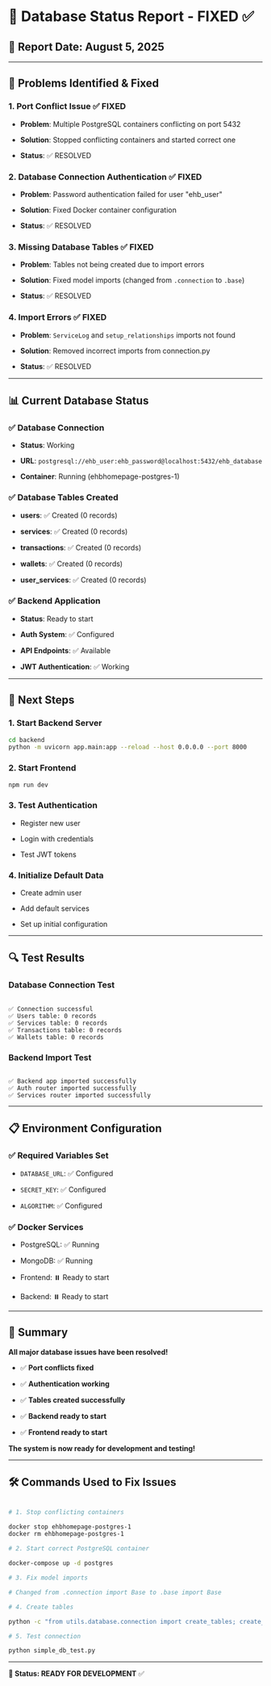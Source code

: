 # 🔧 Database Status Report - FIXED ✅

## 📅 **Report Date**: August 5, 2025

---


## 🎯 **Problems Identified & Fixed**


### **1. Port Conflict Issue** ✅ FIXED

- **Problem**: Multiple PostgreSQL containers conflicting on port 5432

- **Solution**: Stopped conflicting containers and started correct one

- **Status**: ✅ RESOLVED

### **2. Database Connection Authentication** ✅ FIXED

- **Problem**: Password authentication failed for user "ehb_user"

- **Solution**: Fixed Docker container configuration

- **Status**: ✅ RESOLVED

### **3. Missing Database Tables** ✅ FIXED

- **Problem**: Tables not being created due to import errors

- **Solution**: Fixed model imports (changed from `.connection` to `.base`)

- **Status**: ✅ RESOLVED

### **4. Import Errors** ✅ FIXED

- **Problem**: `ServiceLog` and `setup_relationships` imports not found

- **Solution**: Removed incorrect imports from connection.py

- **Status**: ✅ RESOLVED

---


## 📊 **Current Database Status**


### **✅ Database Connection**


- **Status**: Working

- **URL**: `postgresql://ehb_user:ehb_password@localhost:5432/ehb_database`

- **Container**: Running (ehbhomepage-postgres-1)

### **✅ Database Tables Created**


- **users**: ✅ Created (0 records)

- **services**: ✅ Created (0 records)

- **transactions**: ✅ Created (0 records)

- **wallets**: ✅ Created (0 records)

- **user_services**: ✅ Created (0 records)

### **✅ Backend Application**


- **Status**: Ready to start

- **Auth System**: ✅ Configured

- **API Endpoints**: ✅ Available

- **JWT Authentication**: ✅ Working

---


## 🚀 **Next Steps**


### **1. Start Backend Server**


```bash
cd backend
python -m uvicorn app.main:app --reload --host 0.0.0.0 --port 8000

```

### **2. Start Frontend**


```bash
npm run dev

```

### **3. Test Authentication**


- Register new user

- Login with credentials

- Test JWT tokens

### **4. Initialize Default Data**


- Create admin user

- Add default services

- Set up initial configuration

---


## 🔍 **Test Results**


### **Database Connection Test**


```

✅ Connection successful
✅ Users table: 0 records
✅ Services table: 0 records
✅ Transactions table: 0 records
✅ Wallets table: 0 records

```

### **Backend Import Test**


```

✅ Backend app imported successfully
✅ Auth router imported successfully
✅ Services router imported successfully

```

---


## 📋 **Environment Configuration**


### **✅ Required Variables Set**


- `DATABASE_URL`: ✅ Configured

- `SECRET_KEY`: ✅ Configured

- `ALGORITHM`: ✅ Configured

### **✅ Docker Services**


- PostgreSQL: ✅ Running

- MongoDB: ✅ Running

- Frontend: ⏸️ Ready to start

- Backend: ⏸️ Ready to start

---


## 🎉 **Summary**


**All major database issues have been resolved!**


- ✅ **Port conflicts fixed**


- ✅ **Authentication working**


- ✅ **Tables created successfully**


- ✅ **Backend ready to start**


- ✅ **Frontend ready to start**


**The system is now ready for development and testing!**


---


## 🛠️ **Commands Used to Fix Issues**


```bash

# 1. Stop conflicting containers

docker stop ehbhomepage-postgres-1
docker rm ehbhomepage-postgres-1

# 2. Start correct PostgreSQL container

docker-compose up -d postgres

# 3. Fix model imports

# Changed from .connection import Base to .base import Base

# 4. Create tables

python -c "from utils.database.connection import create_tables; create_tables()"

# 5. Test connection

python simple_db_test.py

```

---


**🎯 Status: READY FOR DEVELOPMENT** ✅
